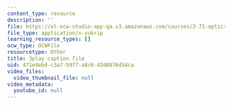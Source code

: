 ```yaml
---
content_type: resource
description: ''
file: https://ol-ocw-studio-app-qa.s3.amazonaws.com/courses/2-71-optics-spring-2009/471e4ebdc3a759f7a8c643d8876d54ca_ML5yVI18uaI.vtt
file_type: application/x-subrip
learning_resource_types: []
ocw_type: OCWFile
resourcetype: Other
title: 3play caption file
uid: 471e4ebd-c3a7-59f7-a8c6-43d8876d54ca
video_files:
  video_thumbnail_file: null
video_metadata:
  youtube_id: null
---
```

